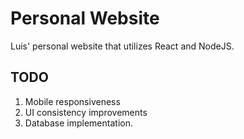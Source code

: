 # Personal Website

Luis' personal website that utilizes React and NodeJS.

## TODO

1. Mobile responsiveness
2. UI consistency improvements
3. Database implementation.
